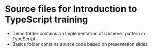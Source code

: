 # Source files for Introduction to TypeScript training

- Demo folder contains an Implementation of Observer pattern in TypeScript
- Basics folder contains source code based on presentation slides 